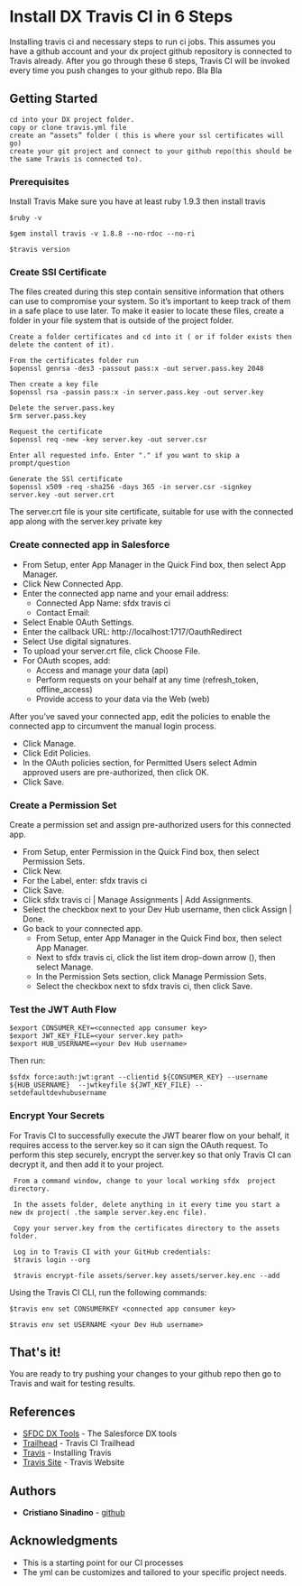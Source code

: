 # Install DX Travis CI in 6 Steps 

Installing travis ci and necessary steps to run ci jobs. This assumes you have a github account and your dx project github repository is connected to Travis already. After you go through these 6 steps, Travis CI will be invoked every time you push changes to your github repo. Bla Bla

## Getting Started

```
cd into your DX project folder.
copy or clone travis.yml file 
create an “assets” folder ( this is where your ssl certificates will go)
create your git project and connect to your github repo(this should be the same Travis is connected to).
```

### Prerequisites

Install Travis
Make sure you have at least ruby 1.9.3 then install travis
```
$ruby -v
```
```
$gem install travis -v 1.8.8 --no-rdoc --no-ri
```
```
$travis version
```


### Create SSl Certificate 

The files created during this step contain sensitive information that others can use to compromise your system. So it’s important to keep track of them in a safe place to use later. To make it easier to locate these files, create a folder in your file system that is outside of the project folder.

```
Create a folder certificates and cd into it ( or if folder exists then delete the content of it).
```
```
From the certificates folder run
$openssl genrsa -des3 -passout pass:x -out server.pass.key 2048

```
```
Then create a key file
$openssl rsa -passin pass:x -in server.pass.key -out server.key
```
```
Delete the server.pass.key
$rm server.pass.key
```
```
Request the certificate
$openssl req -new -key server.key -out server.csr
```
```
Enter all requested info. Enter "." if you want to skip a prompt/question
```
```
Generate the SSl certificate
$openssl x509 -req -sha256 -days 365 -in server.csr -signkey server.key -out server.crt
```
The server.crt file is your site certificate, suitable for use with the connected app along with the server.key private key


###  Create connected app in Salesforce
- From Setup, enter App Manager in the Quick Find box, then select App Manager.
- Click New Connected App.
- Enter the connected app name and your email address:
  * Connected App Name: sfdx travis ci
  * Contact Email: <your email address>
- Select Enable OAuth Settings.
- Enter the callback URL: http://localhost:1717/OauthRedirect
- Select Use digital signatures.
- To upload your server.crt file, click Choose File.
- For OAuth scopes, add:
  * Access and manage your data (api)
  * Perform requests on your behalf at any time (refresh_token, offline_access)
  * Provide access to your data via the Web (web)

After you’ve saved your connected app, edit the policies to enable the connected app to circumvent the manual login process.

- Click Manage.
- Click Edit Policies.
- In the OAuth policies section, for Permitted Users select Admin approved users are pre-authorized, then   click OK.
- Click Save.

### Create a Permission Set

Create a permission set and assign pre-authorized users for this connected app.

- From Setup, enter Permission in the Quick Find box, then select Permission Sets.
- Click New.
- For the Label, enter: sfdx travis ci
- Click Save.
- Click sfdx travis ci | Manage Assignments | Add Assignments.
- Select the checkbox next to your Dev Hub username, then click Assign | Done.
- Go back to your connected app.
  * From Setup, enter App Manager in the Quick Find box, then select App Manager.
  * Next to sfdx travis ci, click the list item drop-down arrow (), then select Manage.
  * In the Permission Sets section, click Manage Permission Sets.
  * Select the checkbox next to sfdx travis ci, then click Save.


### Test the JWT Auth Flow
```
$export CONSUMER_KEY=<connected app consumer key>
$export JWT_KEY_FILE=<your server.key path>
$export HUB_USERNAME=<your Dev Hub username>
```
Then run:
```
$sfdx force:auth:jwt:grant --clientid ${CONSUMER_KEY} --username ${HUB_USERNAME}  --jwtkeyfile ${JWT_KEY_FILE} --setdefaultdevhubusername
```



###  Encrypt Your Secrets

For Travis CI to successfully execute the JWT bearer flow on your behalf, it requires access to the server.key so it can sign the OAuth request. To perform this step securely, encrypt the server.key so that only Travis CI can decrypt it, and then add it to your project.




```
 From a command window, change to your local working sfdx  project directory.
```
```
 In the assets folder, delete anything in it every time you start a new dx project( .the sample server.key.enc file).
```
```
 Copy your server.key from the certificates directory to the assets folder.
```
```
 Log in to Travis CI with your GitHub credentials:
 $travis login --org
```
```
 $travis encrypt-file assets/server.key assets/server.key.enc --add
```

Using the Travis CI CLI, run the following commands:
```
$travis env set CONSUMERKEY <connected app consumer key>
```
```
$travis env set USERNAME <your Dev Hub username>
```




## That's it! 

You are ready to try pushing your changes to your github repo then go to Travis and wait for testing results.


## References

* [SFDC DX Tools](https://github.com/amphro/salesforcedx-tools) - The Salesforce DX tools 
* [Trailhead](https://trailhead.salesforce.com/en/modules/sfdx_travis_ci/units/sfdx_travis_ci_setup) - Travis CI Trailhead
*  [Travis](https://github.com/travis-ci/travis.rb#installation) - Installing Travis
*  [Travis Site](https://travis-ci.org/) - Travis Website





## Authors

* **Cristiano Sinadino**  - [github](https://github.com/sinadino)



## Acknowledgments

* This is a starting point for our CI processes
* The yml can be customizes and tailored to your specific project needs.


